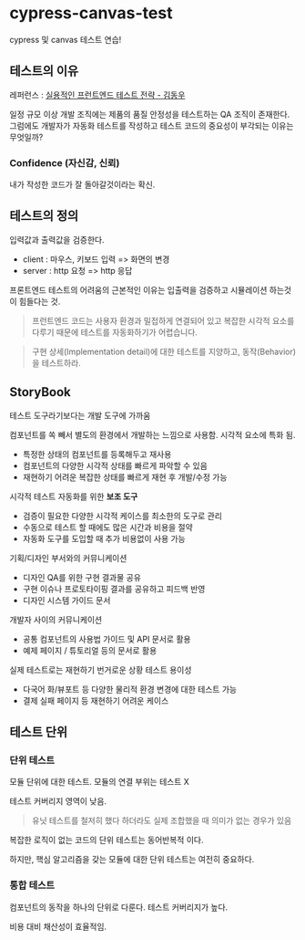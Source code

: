 # cypress-canvas-test
cypress 및 canvas 테스트 연습!

## 테스트의 이유

레퍼런스 : [실용적인 프런트엔드 테스트 전략 - 김동우](https://www.youtube.com/watch?v=q9d631Nl0_4)

일정 규모 이상 개발 조직에는 제품의 품질 안정성을 테스트하는 QA 조직이 존재한다.\
그럼에도 개발자가 자동화 테스트를 작성하고 테스트 코드의 중요성이 부각되는 이유는 무엇일까?

### Confidence (자신감, 신뢰)

내가 작성한 코드가 잘 돌아갈것이라는 확신.

## 테스트의 정의

입력값과 출력값을 검증한다. 

* client : 마우스, 키보드 입력 => 화면의 변경
* server : http 요청 => http 응답 

프론트엔드 테스트의 어려움의 근본적인 이유는 입출력을 검증하고 시뮬레이션 하는것이 힘들다는 것.

> 프런트엔드 코드는 사용자 환경과 밀접하게 연결되어 있고 복잡한 시각적 요소를 다루기 때문에 테스트를 자동화하기가 어렵습니다.
 
> 구현 상세(Implementation detail)에 대한 테스트를 지양하고, 동작(Behavior)을 테스트하라.

## StoryBook

테스트 도구라기보다는 개발 도구에 가까움

컴포넌트를 쏙 빼서 별도의 환경에서 개발하는 느낌으로 사용함. 시각적 요소에 특화 됨.

* 특정한 상태의 컴포넌트를 등록해두고 재사용
* 컴포넌트의 다양한 시각적 상태를 빠르게 파악할 수 있음
* 재현하기 어려운 복잡한 상태를 빠르게 재현 후 개발/수정 가능

시각적 테스트 자동화를 위한 **보조 도구**

* 검증이 필요한 다양한 시각적 케이스를 최소한의 도구로 관리
* 수동으로 테스트 할 때에도 많은 시간과 비용을 절약
* 자동화 도구를 도입할 때 추가 비용없이 사용 가능

기획/디자인 부서와의 커뮤니케이션 

* 디자인 QA를 위한 구현 결과물 공유 
* 구현 이슈나 프로토타이핑 결과를 공유하고 피드백 반영
* 디자인 시스템 가이드 문서

개발자 사이의 커뮤니케이션 

* 공통 컴포넌트의 사용법 가이드 및 API 문서로 활용
* 예제 페이지 / 튜토리얼 등의 문서로 활용

실제 테스트로는 재현하기 번거로운 상황 테스트 용이성 

* 다국어 화/뷰포트 등 다양한 물리적 환경 변경에 대한 테스트 가능
* 결제 실패 페이지 등 재현하기 어려운 케이스

## 테스트 단위

### 단위 테스트 

모듈 단위에 대한 테스트. 모듈의 연결 부위는 테스트 X

테스트 커버리지 영역이 낮음. 

> 유닛 테스트를 철저히 했다 하더라도 실제 조합했을 때 의미가 없는 경우가 있음

복잡한 로직이 없는 코드의 단위 테스트는 동어반복적 이다.

하지만, 핵심 알고리즘을 갖는 모듈에 대한 단위 테스트는 여전히 중요하다.

### 통합 테스트

컴포넌트의 동작을 하나의 단위로 다룬다. 테스트 커버리지가 높다. 

비용 대비 채산성이 효율적임.
